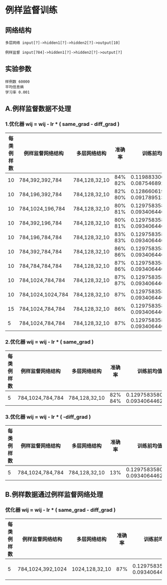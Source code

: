 # 例样监督训练

## 网络结构
```
多层网络 input[?]->hidden1[?]->hidden2[?]->output[10]
```
```
例样监督 input[784]->hidden1[?]->hidden2[?]->output[?]
```

## 实验参数
    样例数 60000
    平均信息熵
    学习率 0.001
## A.例样监督数据不处理
### 1.优化器 wij = wij - lr * ( same_grad - diff_grad )
|每类例样数|例样监督网络结构|多层网络结构|准确率|训练前均值\方差|训练后均值\方差|
|---|---|---|---|---|---|
| 10 | 784,392,392,784 |784,128,32,10| 84% 82% |   0.11988330632448196 <br>   0.08754689246416092 |   -0.002464256715029478 <br>   0.0025837039574980736 |
| 10 | 784,196,392,784 | 784,128,32,10|82% 80% |   0.12866061925888062 <br>   0.09178951382637024 |   0.0001722443848848343 <br>   0.002006661146879196 |
| 10 | 784,1024,196,784 |784,128,32,10| 80% 81% |   0.12975835800170898 <br>   0.09340644627809525 |   -0.0034499005414545536 <br>   0.0028256261721253395 |
| 10 | 784,392,196,784 |784,128,32,10| 80% 81% |   0.12975835800170898 <br>   0.09340644627809525 |   -0.0010184788843616843 <br>   0.003113408340141177 |
| 10 | 784,196,784,784 |784,128,32,10| 83% 83% |   0.12975835800170898 <br>   0.09340644627809525 |   0.00043695932254195213 <br>   0.001661242451518774 |
| 10 | 784,392,784,784 | 784,128,32,10|86% 86% |   0.12975835800170898 <br>   0.09340644627809525 |   0.0017245355993509293 <br>   0.0014849429717287421 |
| 10 | 784,784,784,784 | 784,128,32,10|87% 86% |   0.12975835800170898 <br>   0.09340644627809525 |   -0.0009061344317160547 <br>   0.0014328578254207969 |
| 10 | 784,1024,784,784 | 784,128,32,10|87% 87% |   0.12975835800170898 <br>   0.09340644627809525 |   -0.0009969240054488182 <br>   0.001539437915198505 |
| 10 | 784,1024,1024,784 | 784,128,32,10|87% |   0.12975835800170898 <br>   0.09340644627809525 |   -5.389360012486577e-05 <br>   0.0014882584800943732 |
| 15 | 784,1024,784,784 | 784,128,32,10|86% |   0.12975835800170898 <br>   0.09340644627809525 |   0.001501835067756474 <br>   0.001520155230537057 |
| 5 | 784,1024,784,784| 784,128,32,10|87% |   0.12975835800170898 <br>   0.09340644627809525 |   -0.00036482690484263003 <br>   0.0015083275502547622 |

### 2.优化器 wij = wij - lr * ( same_grad )
|每类例样数|例样监督网络结构|多层网络结构|准确率|训练前均值\方差|训练后均值\方差|
|---|---|---|---|---|---|
| 5 |784,1024,784,784|784,128,32,10| 82% 84%| 0.12975835800170898 <br> 0.09340644627809525 | 0.04681815952062607 <br> 0.005988655146211386 |

### 3.优化器 wij = wij - lr * ( -diff_grad )
|每类例样数|例样监督网络结构|多层网络结构|准确率|训练前均值\方差|训练后均值\方差|
|---|---|---|---|---|---|
| 5 | 784,1024,784,784|784,128,32,10 | 13% | 0.12975835800170898 <br> 0.09340644627809525 | -0.7136033773422241 <br> 3.0782883167266846 |

## B.例样数据通过例样监督网络处理
### 优化器 wij = wij - lr * ( same_grad - diff_grad )
|每类例样数|例样监督网络结构|多层网络结构|准确率|训练前均值\方差|训练后均值\方差|
|---|---|---|---|---|---|
|5|784,1024,392,1024|1024,128,32,10|87%|0.12975835800170898<br>0.09340644627809525|-5.5295942729571834e-05 <br> 0.002030265284702182|



